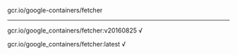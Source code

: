 gcr.io/google-containers/fetcher 

----
gcr.io/google_containers/fetcher:v20160825 √

gcr.io/google_containers/fetcher:latest √

